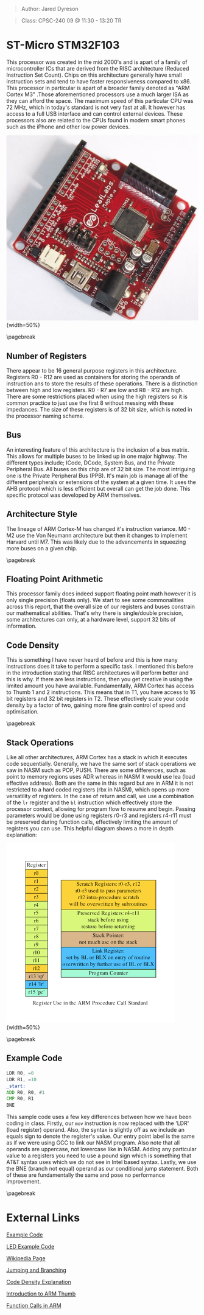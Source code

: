 > Author: Jared Dyreson

> Class: CPSC-240 09 @ 11:30 - 13:20 TR

# ST-Micro STM32F103

This processor was created in the mid 2000's and is apart of a family of microcontroller ICs that are derived from the RISC architecture (Reduced Instruction Set Count). Chips on this architecture generally have small instruction sets and tend to have faster responsiveness compared to x86. This processor in particular is apart of a broader family denoted as "ARM Cortex M3" .Those aforementioned processors use a much larger ISA as they can afford the space. The maximum speed of this particular CPU was 72 MHz, which in today's standard is not very fast at all. It however has access to a full USB interface and can control external devices. These processors also are related to the CPUs found in modern smart phones such as the iPhone and other low power devices.

![Example Board](assets/board){width=50%}

\pagebreak

## Number of Registers

There appear to be 16 general purpose registers in this architecture. Registers R0 - R12 are used as containers for storing the operands of instruction ans to store the results of these operations. There is a distinction between high and low registers. R0 - R7 are low and R8 - R12 are high. There are some restrictions placed when using the high registers so it is common practice to just use the first 8 without messing with these impedances. The size of these registers is of 32 bit size, which is noted in the processor naming scheme.

## Bus

An interesting feature of this architecture is the inclusion of a bus matrix. This allows for multiple buses to be linked up in one major highway. The different types include; ICode, DCode, System Bus, and the Private Peripheral Bus. All buses on this chip are of 32 bit size. The most intriguing one is the Private Peripheral Bus (PPB). It's main job is manage all of the different peripherals or extensions of the system at a given time. It uses the AHB protocol which is less efficient but overall can get the job done. This specific protocol was developed by ARM themselves.

## Architecture Style

The lineage of ARM Cortex-M has changed it's instruction variance. M0 - M2 use the Von Neumann architecture but then it changes to implement Harvard until M7. This was likely due to the advancements in squeezing more buses on a given chip.

\pagebreak

## Floating Point Arithmetic

This processor family does indeed support floating point math however it is only single precision (floats only). We start to see some commonalities across this report, that the overall size of our registers and buses constrain our mathematical abilities. That's why there is single/double precision, some architectures can only, at a hardware level, support 32 bits of information.

## Code Density

This is something I have never heard of before and this is how many instructions does it take to perform a specific task. I mentioned this before in the introduction stating that RISC architectures will perform better and this is why. If there are less instructions, then you get creative in using the limited amount you have available. Fundamentally, ARM Cortex has access to Thumb 1 and 2 instructions. This means that in T1, you have access to 16 bit registers and 32 bit registers in T2. These effectively scale your code density by a factor of two, gaining more fine grain control of speed and optimisation.

\pagebreak

## Stack Operations

Like all other architectures, ARM Cortex has a stack in which it executes code sequentially. Generally, we have the same sort of stack operations we saw in NASM such as POP, PUSH. There are some differences, such as point to memory regions uses ADR whereas in NASM it would use lea (load effective address). Both are the same in this regard but are in ARM it is not restricted to a hard coded registers (rbx in NASM), which opens up more versatility of registers. In the case of return and call, we use a combination of the `lr` register and the `bl` instruction which effectively store the processor context, allowing for program flow to resume and begin. Passing parameters would be done using registers r0-r3 and registers r4-r11 must be preserved during function calls, effectively limiting the amount of registers you can use. This helpful diagram shows a more in depth explanation:

![Function calls at a register level](assets/register_layout){width=50%}

\pagebreak

## Example Code

```asm
LDR R0, =0
LDR R1, =10
_start:
ADD R0, R0, #1
CMP R0, R1
BNE
```

This sample code uses a few key differences between how we have been coding in class. Firstly, our `mov` instruction is now replaced with the 'LDR' (load register) operand. Also, the syntax is slightly off as we include an equals sign to denote the register's value. Our entry point label is the same as if we were using GCC to link our NASM program. Also note that all operands are uppercase, not lowercase like in NASM. Adding any particular value to a registers you need to use a pound sign which is something that AT&T syntax uses which we do not see in Intel based syntax. Lastly, we use the BNE (branch not equal) operand as our conditional jump statement. Both of these are fundamentally the same and pose no performance improvement.

\pagebreak

# External Links

[Example Code](https://github.com/hubmartin/ARM-cortex-M-bare-metal-assembler-examples/blob/master/02%20-%20Bare%20metal%20blinking%20LED/main.S)

[LED Example Code](http://pygmy.utoh.org/riscy/cortex/led-stm32.html)

[Wikipedia Page](https://en.wikipedia.org/wiki/ARM_Cortex-M)

[Jumping and Branching](https://chortle.ccsu.edu/AssemblyTutorial/Chapter-17/ass17_1.html)

[Code Density Explanation](https://electronics.stackexchange.com/questions/4123/about-code-density-and-its-definition)

[Introduction to ARM Thumb](https://www.embedded.com/electronics-blogs/beginner-s-corner/4024632/Introduction-to-ARM-thumb)

[Function Calls in ARM](https://community.arm.com/developer/ip-products/processors/b/processors-ip-blog/posts/how-to-call-a-function-from-arm-assembler)


